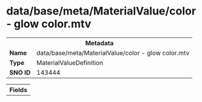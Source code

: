 <h1>data/base/meta/MaterialValue/color - glow color.mtv</h1><table><tr><th colspan="100%">Metadata</th></tr><tr><td><b>Name</b></td><td>data/base/meta/MaterialValue/color - glow color.mtv</td></tr><tr><td><b>Type</b></td><td>MaterialValueDefinition</td></tr><tr><td><b>SNO ID</b></td><td>143444</td></tr></table>

<table><tr><th colspan="100%">Fields</th></tr></table>

